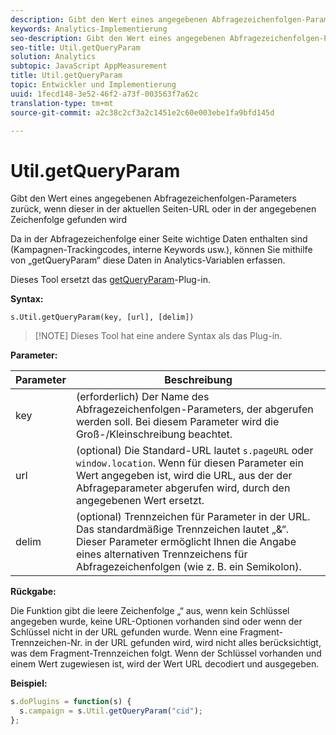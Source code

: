 ```yaml
---
description: Gibt den Wert eines angegebenen Abfragezeichenfolgen-Parameters zurück, wenn dieser in der aktuellen Seiten-URL oder in der angegebenen Zeichenfolge gefunden wird
keywords: Analytics-Implementierung
seo-description: Gibt den Wert eines angegebenen Abfragezeichenfolgen-Parameters zurück, wenn dieser in der aktuellen Seiten-URL oder in der angegebenen Zeichenfolge gefunden wird
seo-title: Util.getQueryParam
solution: Analytics
subtopic: JavaScript AppMeasurement
title: Util.getQueryParam
topic: Entwickler und Implementierung
uuid: 1fecd148-3e52-46f2-a73f-003563f7a62c
translation-type: tm+mt
source-git-commit: a2c38c2cf3a2c1451e2c60e003ebe1fa9bfd145d

---
```



# Util.getQueryParam

Gibt den Wert eines angegebenen Abfragezeichenfolgen-Parameters zurück, wenn dieser in der aktuellen Seiten-URL oder in der angegebenen Zeichenfolge gefunden wird

Da in der Abfragezeichenfolge einer Seite wichtige Daten enthalten sind (Kampagnen-Trackingcodes, interne Keywords usw.), können Sie mithilfe von „getQueryParam“ diese Daten in Analytics-Variablen erfassen.

Dieses Tool ersetzt das [getQueryParam](../../implement/js-implementation/plugins/getqueryparam.md#concept_E3D0FEC81E1F4987B39CC467F19FFCFF)-Plug-in.

**Syntax:**

```
s.Util.getQueryParam(key, [url], [delim])
```

> [!NOTE] Dieses Tool hat eine andere Syntax als das Plug-in.

**Parameter:**

| Parameter | Beschreibung |
|---|---|
| key | (erforderlich) Der Name des Abfragezeichenfolgen-Parameters, der abgerufen werden soll. Bei diesem Parameter wird die Groß-/Kleinschreibung beachtet. |
| url | (optional) Die Standard-URL lautet `s.pageURL` oder `window.location`. Wenn für diesen Parameter ein Wert angegeben ist, wird die URL, aus der der Abfrageparameter abgerufen wird, durch den angegebenen Wert ersetzt. |
| delim | (optional) Trennzeichen für Parameter in der URL. Das standardmäßige Trennzeichen lautet „&amp;“. Dieser Parameter ermöglicht Ihnen die Angabe eines alternativen Trennzeichens für Abfragezeichenfolgen (wie z. B. ein Semikolon). |

**Rückgabe:**

Die Funktion gibt die leere Zeichenfolge „“ aus, wenn kein Schlüssel angegeben wurde, keine URL-Optionen vorhanden sind oder wenn der Schlüssel nicht in der URL gefunden wurde. Wenn eine Fragment-Trennzeichen-Nr. in der URL gefunden wird, wird nicht alles berücksichtigt, was dem Fragment-Trennzeichen folgt. Wenn der Schlüssel vorhanden und einem Wert zugewiesen ist, wird der Wert URL decodiert und ausgegeben.

**Beispiel:**

```js
s.doPlugins = function(s) { 
  s.campaign = s.Util.getQueryParam("cid"); 
};
```


